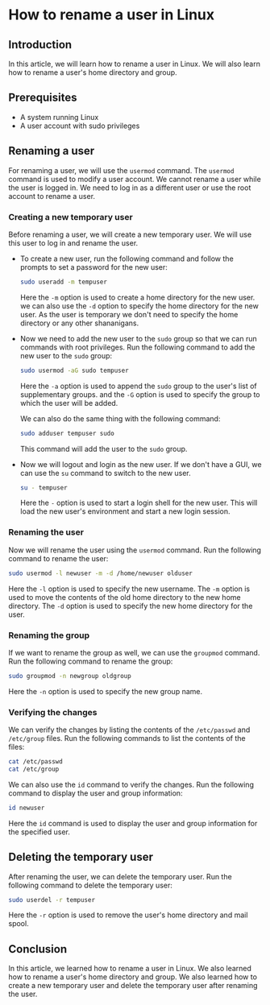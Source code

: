 # How to rename a user in Linux

## Introduction

In this article, we will learn how to rename a user in Linux. We will also learn how to rename a user's home directory and group.

## Prerequisites

* A system running Linux
* A user account with sudo privileges

## Renaming a user

For renaming a user, we will use the `usermod` command. The `usermod` command is used to modify a user account. We cannot rename a user while the user is logged in. We need to log in as a different user or use the root account to rename a user.

### Creating a new temporary user

Before renaming a user, we will create a new temporary user. We will use this user to log in and rename the user.

- To create a new user, run the following command and follow the prompts to set a password for the new user:

    ```bash
    sudo useradd -m tempuser
    ```
    Here the `-m` option is used to create a home directory for the new user. we can also use the `-d` option to specify the home directory for the new user. As the user is temporary we don't need to specify the home directory or any other shananigans.
- Now we need to add the new user to the `sudo` group so that we can run commands with root privileges. Run the following command to add the new user to the `sudo` group:

    ```bash
    sudo usermod -aG sudo tempuser
    ```
    Here the `-a` option is used to append the `sudo` group to the user's list of supplementary groups. and the `-G` option is used to specify the group to which the user will be added.

    We can also do the same thing with the following command:
    
    ```bash
    sudo adduser tempuser sudo
    ```
    This command will add the user to the `sudo` group.
- Now we will logout and login as the new user. If we don't have a GUI, we can use the `su` command to switch to the new user.

    ```bash
    su - tempuser
    ```
    Here the `-` option is used to start a login shell for the new user. This will load the new user's environment and start a new login session.

### Renaming the user

Now we will rename the user using the `usermod` command. Run the following command to rename the user:

```bash
sudo usermod -l newuser -m -d /home/newuser olduser
```
Here the `-l` option is used to specify the new username. The `-m` option is used to move the contents of the old home directory to the new home directory. The `-d` option is used to specify the new home directory for the user.

### Renaming the group

If we want to rename the group as well, we can use the `groupmod` command. Run the following command to rename the group:

```bash
sudo groupmod -n newgroup oldgroup
```
Here the `-n` option is used to specify the new group name.

### Verifying the changes

We can verify the changes by listing the contents of the `/etc/passwd` and `/etc/group` files. Run the following commands to list the contents of the files:

```bash
cat /etc/passwd
cat /etc/group
```
We can also use the `id` command to verify the changes. Run the following command to display the user and group information:

```bash
id newuser
```
Here the `id` command is used to display the user and group information for the specified user.

## Deleting the temporary user

After renaming the user, we can delete the temporary user. Run the following command to delete the temporary user:

```bash
sudo userdel -r tempuser
```
Here the `-r` option is used to remove the user's home directory and mail spool.

## Conclusion

In this article, we learned how to rename a user in Linux. We also learned how to rename a user's home directory and group. We also learned how to create a new temporary user and delete the temporary user after renaming the user.
